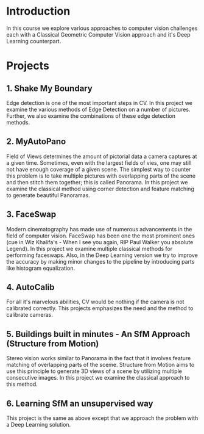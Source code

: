 # Introduction

In this course we explore various approaches to computer vision challenges each with a Classical Geometric Computer Vision approach and it's Deep Learning counterpart.

# Projects

## 1. Shake My Boundary

Edge detection is one of the most important steps in CV. In this project we examine the various methods of Edge Detection on a number of pictures. Further, we also examine the combinations of these edge detection methods.

## 2. MyAutoPano

Field of Views determines the amount of pictorial data a camera captures at a given time. Sometimes, even with the largest fields of vies, one may still not have enough coverage of a given scene. The simplest way to counter this problem is to take multiple pictures with overlapping parts of the scene and then stitch them together; this is called Panorama. In this project we examine the classical method using corner detection and feature matching to generate beautiful Panoramas.

## 3. FaceSwap

Modern cinematography has made use of numerous advancements in the field of computer vision. FaceSwap has been one the most prominent ones (cue in Wiz Khalifa's - When I see you again, RIP Paul Walker you absolute Legend). In this project we examine multiple classical methods for performing faceswaps. Also, in the Deep Learning version we try to improve the accuracy by making minor changes to the pipeline by introducing parts like histogram equalization.

## 4. AutoCalib

For all it's marvelous abilities, CV would be nothing if the camera is not calibrated correctly. This projects emphasizes the need and the method to calibrate cameras.

## 5. Buildings built in minutes - An SfM Approach (Structure from Motion)

Stereo vision works similar to Panorama in the fact that it involves feature matching of overlapping parts of the sceme. Structure from Motion aims to use this principle to generate 3D views of a scene by utilizing multiple consecutive images. In this project we examine the classical approach to this method.

## 6. Learning SfM an unsupervised way

This project is the same as above except that we approach the problem with a Deep Learning solution.
